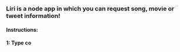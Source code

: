 
### Liri is a node app in which you can request song, movie or tweet information!



#### Instructions:
#### 1: Type co
